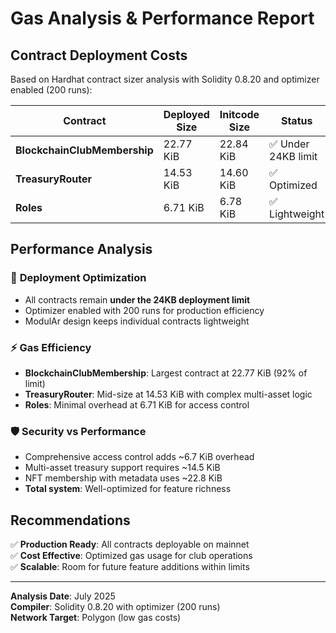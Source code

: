 # Gas Analysis & Performance Report

## Contract Deployment Costs

Based on Hardhat contract sizer analysis with Solidity 0.8.20 and optimizer enabled (200 runs):

| Contract | Deployed Size | Initcode Size | Status |
|----------|---------------|---------------|---------|
| **BlockchainClubMembership** | 22.77 KiB | 22.84 KiB | ✅ Under 24KB limit |
| **TreasuryRouter** | 14.53 KiB | 14.60 KiB | ✅ Optimized |
| **Roles** | 6.71 KiB | 6.78 KiB | ✅ Lightweight |

## Performance Analysis

### 🎯 **Deployment Optimization**
- All contracts remain **under the 24KB deployment limit**
- Optimizer enabled with 200 runs for production efficiency
- ModulAr design keeps individual contracts lightweight

### ⚡ **Gas Efficiency**
- **BlockchainClubMembership**: Largest contract at 22.77 KiB (92% of limit)
- **TreasuryRouter**: Mid-size at 14.53 KiB with complex multi-asset logic
- **Roles**: Minimal overhead at 6.71 KiB for access control

### 🛡️ **Security vs Performance**
- Comprehensive access control adds ~6.7 KiB overhead
- Multi-asset treasury support requires ~14.5 KiB
- NFT membership with metadata uses ~22.8 KiB
- **Total system**: Well-optimized for feature richness

## Recommendations

✅ **Production Ready**: All contracts deployable on mainnet  
✅ **Cost Effective**: Optimized gas usage for club operations  
✅ **Scalable**: Room for future feature additions within limits

---

**Analysis Date**: July 2025  
**Compiler**: Solidity 0.8.20 with optimizer (200 runs)  
**Network Target**: Polygon (low gas costs)